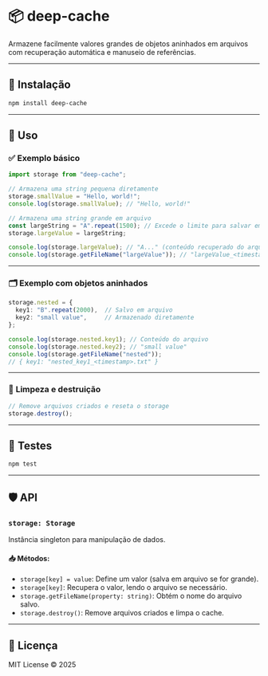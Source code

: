 # 📦 deep-cache

Armazene facilmente valores grandes de objetos aninhados em arquivos com recuperação automática e manuseio de referências.

---

## 🚀 Instalação

```bash
npm install deep-cache
```

---

## 📖 Uso

### ✅ **Exemplo básico**

```ts
import storage from "deep-cache";

// Armazena uma string pequena diretamente
storage.smallValue = "Hello, world!";
console.log(storage.smallValue); // "Hello, world!"

// Armazena uma string grande em arquivo
const largeString = "A".repeat(1500); // Excede o limite para salvar em arquivo
storage.largeValue = largeString;

console.log(storage.largeValue); // "A..." (conteúdo recuperado do arquivo)
console.log(storage.getFileName("largeValue")); // "largeValue_<timestamp>.txt"
```

---

### 🗂️ **Exemplo com objetos aninhados**

```ts
storage.nested = {
  key1: "B".repeat(2000),  // Salvo em arquivo
  key2: "small value",     // Armazenado diretamente
};

console.log(storage.nested.key1); // Conteúdo do arquivo
console.log(storage.nested.key2); // "small value"
console.log(storage.getFileName("nested")); 
// { key1: "nested_key1_<timestamp>.txt" }
```

---

### 🧹 **Limpeza e destruição**

```ts
// Remove arquivos criados e reseta o storage
storage.destroy();
```

---

## 🧪 Testes

```bash
npm test
```

---

## 🛡️ API

### `storage: Storage`
Instância singleton para manipulação de dados.

#### 📥 **Métodos:**

- `storage[key] = value`: Define um valor (salva em arquivo se for grande).
- `storage[key]`: Recupera o valor, lendo o arquivo se necessário.
- `storage.getFileName(property: string)`: Obtém o nome do arquivo salvo.
- `storage.destroy()`: Remove arquivos criados e limpa o cache.

---

## 📝 Licença

MIT License © 2025
